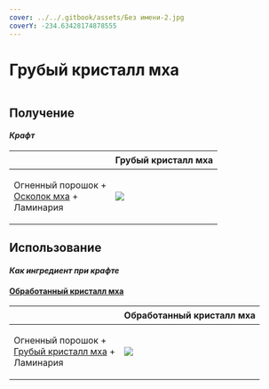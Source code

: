 ```yaml
---
cover: ../../.gitbook/assets/Без имени-2.jpg
coverY: -234.63428174878555
---
```


# Грубый кристалл мха

<figure><img src="../../.gitbook/assets/moss_gem_1_128.png" alt=""><figcaption></figcaption></figure>

## Получение

#### _Крафт_

| ㅤ                                                                                   |  Грубый кристалл мха                        |
| ----------------------------------------------------------------------------------- | ------------------------------------------- |
| <p>Огненный порошок +<br><a href="moss_shard.md">Осколок мха</a> +<br>Ламинария</p> | ![](../../.gitbook/assets/moss\_gem\_1.png) |

## Использование

#### _Как ингредиент при крафте_

#### [Обработанный кристалл мха](moss_gem_2.md)

| ㅤ                                                                                           |  Обработанный кристалл мха                  |
| ------------------------------------------------------------------------------------------- | ------------------------------------------- |
| <p>Огненный порошок +<br><a href="moss_gem_1.md">Грубый кристалл мха</a> +<br>Ламинария</p> | ![](../../.gitbook/assets/moss\_gem\_2.png) |

